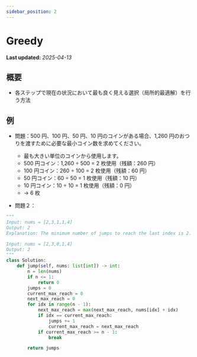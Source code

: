 ```yaml
---
sidebar_position: 2
---
```


# Greedy

**Last updated:** _2025-04-13_

## 概要

- 各ステップで現在の状況において最も良く見える選択（局所的最適解）を行う方法

## 例

- 問題：500 円、100 円、50 円、10 円のコインがある場合、1,260 円のおつりを渡すために必要な最小コイン数を求めてください。

  - 最も大きい単位のコインから使用します。
  - 500 円コイン：1,260 ÷ 500 = 2 枚使用（残額：260 円）
  - 100 円コイン：260 ÷ 100 = 2 枚使用（残額：60 円）
  - 50 円コイン：60 ÷ 50 = 1 枚使用（残額：10 円）
  - 10 円コイン：10 ÷ 10 = 1 枚使用（残額：0 円）
  - -> 6 枚

- 問題２：

```python
"""
Input: nums = [2,3,1,1,4]
Output: 2
Explanation: The minimum number of jumps to reach the last index is 2. Jump 1 step from index 0 to 1, then 3 steps to the last index.

Input: nums = [2,3,0,1,4]
Output: 2
"""
class Solution:
    def jump(self, nums: list[int]) -> int:
        n = len(nums)
        if n <= 1:
            return 0
        jumps = 0
        current_max_reach = 0
        next_max_reach = 0
        for idx in range(n - 1):
            next_max_reach = max(next_max_reach, nums[idx] + idx)
            if idx == current_max_reach:
                jumps += 1
                current_max_reach = next_max_reach
            if current_max_reach >= n - 1:
                break

        return jumps
```
